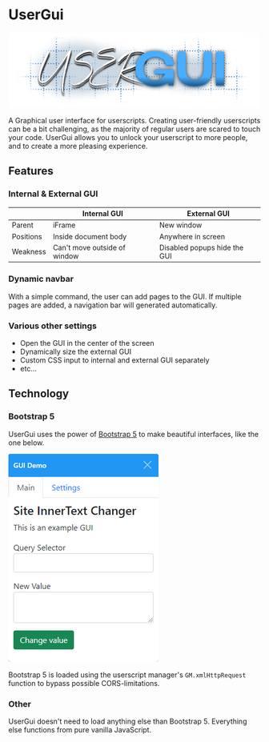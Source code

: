 # UserGui

<img src="media/usergui_logo.png" alt="logo" width="500"/>

A Graphical user interface for userscripts. Creating user-friendly userscripts can be a bit challenging, as the majority of regular users are scared to touch your code. UserGui allows you to unlock your userscript to more people, and to create a more pleasing experience.

## Features

### Internal & External GUI

|           | Internal GUI                 | External GUI                 |
|-----------|------------------------------|------------------------------|
| Parent    | iFrame                       | New window                   |
| Positions | Inside document body         | Anywhere in screen           |
| Weakness  | Can't move outside of window | Disabled popups hide the GUI |

### Dynamic navbar

With a simple command, the user can add pages to the GUI. If multiple pages are added, a navigation bar will generated automatically.

### Various other settings

* Open the GUI in the center of the screen
* Dynamically size the external GUI
* Custom CSS input to internal and external GUI separately
* etc...

## Technology

### Bootstrap 5

UserGui uses the power of [Bootstrap 5](https://getbootstrap.com/docs/5.0/getting-started/introduction/) to make beautiful interfaces, like the one below.

![Example GUI](media/example_gui.png)

Bootstrap 5 is loaded using the userscript manager's `GM.xmlHttpRequest` function to bypass possible CORS-limitations.

### Other

UserGui doesn't need to load anything else than Bootstrap 5. Everything else functions from pure vanilla JavaScript.
